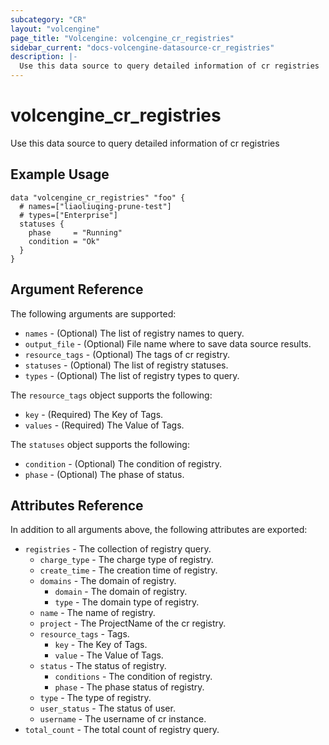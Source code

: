 ```yaml
---
subcategory: "CR"
layout: "volcengine"
page_title: "Volcengine: volcengine_cr_registries"
sidebar_current: "docs-volcengine-datasource-cr_registries"
description: |-
  Use this data source to query detailed information of cr registries
---
```

# volcengine_cr_registries
Use this data source to query detailed information of cr registries
## Example Usage
```hcl
data "volcengine_cr_registries" "foo" {
  # names=["liaoliuqing-prune-test"]
  # types=["Enterprise"]
  statuses {
    phase     = "Running"
    condition = "Ok"
  }
}
```
## Argument Reference
The following arguments are supported:
* `names` - (Optional) The list of registry names to query.
* `output_file` - (Optional) File name where to save data source results.
* `resource_tags` - (Optional) The tags of cr registry.
* `statuses` - (Optional) The list of registry statuses.
* `types` - (Optional) The list of registry types to query.

The `resource_tags` object supports the following:

* `key` - (Required) The Key of Tags.
* `values` - (Required) The Value of Tags.

The `statuses` object supports the following:

* `condition` - (Optional) The condition of registry.
* `phase` - (Optional) The phase of status.

## Attributes Reference
In addition to all arguments above, the following attributes are exported:
* `registries` - The collection of registry query.
    * `charge_type` - The charge type of registry.
    * `create_time` - The creation time of registry.
    * `domains` - The domain of registry.
        * `domain` - The domain of registry.
        * `type` - The domain type of registry.
    * `name` - The name of registry.
    * `project` - The ProjectName of the cr registry.
    * `resource_tags` - Tags.
        * `key` - The Key of Tags.
        * `value` - The Value of Tags.
    * `status` - The status of registry.
        * `conditions` - The condition of registry.
        * `phase` - The phase status of registry.
    * `type` - The type of registry.
    * `user_status` - The status of user.
    * `username` - The username of cr instance.
* `total_count` - The total count of registry query.


